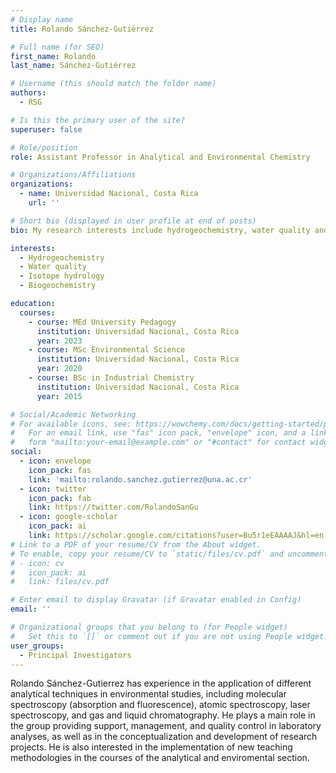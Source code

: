 ```yaml
---
# Display name
title: Rolando Sánchez-Gutiérrez

# Full name (for SEO)
first_name: Rolando
last_name: Sánchez-Gutiérrez

# Username (this should match the folder name)
authors:
  - RSG

# Is this the primary user of the site?
superuser: false

# Role/position
role: Assistant Professor in Analytical and Environmental Chemistry

# Organizations/Affiliations
organizations:
  - name: Universidad Nacional, Costa Rica
    url: ''

# Short bio (displayed in user profile at end of posts)
bio: My research interests include hydrogeochemistry, water quality and isotope hydrology.

interests:
  - Hydrogeochemistry
  - Water quality
  - Isotope hydrology
  - Biogeochemistry

education:
  courses:
    - course: MEd University Pedagogy
      institution: Universidad Nacional, Costa Rica
      year: 2023
    - course: MSc Environmental Science
      institution: Universidad Nacional, Costa Rica
      year: 2020
    - course: BSc in Industrial Chemistry
      institution: Universidad Nacional, Costa Rica
      year: 2015

# Social/Academic Networking
# For available icons, see: https://wowchemy.com/docs/getting-started/page-builder/#icons
#   For an email link, use "fas" icon pack, "envelope" icon, and a link in the
#   form "mailto:your-email@example.com" or "#contact" for contact widget.
social:
  - icon: envelope
    icon_pack: fas
    link: 'mailto:rolando.sanchez.gutierrez@una.ac.cr'
  - icon: twitter
    icon_pack: fab
    link: https://twitter.com/RolandoSanGu
  - icon: google-scholar
    icon_pack: ai
    link: https://scholar.google.com/citations?user=Bu5r1eEAAAAJ&hl=en
# Link to a PDF of your resume/CV from the About widget.
# To enable, copy your resume/CV to `static/files/cv.pdf` and uncomment the lines below.
# - icon: cv
#   icon_pack: ai
#   link: files/cv.pdf

# Enter email to display Gravatar (if Gravatar enabled in Config)
email: ''

# Organizational groups that you belong to (for People widget)
#   Set this to `[]` or comment out if you are not using People widget.
user_groups:
  - Principal Investigators
---
```


Rolando Sánchez-Gutierrez has experience in the application of different analytical techniques in environmental studies, including molecular spectroscopy (absorption and fluorescence), atomic spectroscopy, laser spectroscopy, and gas and liquid chromatography. He plays a main role in the group providing support, management, and quality control in laboratory analyses, as well as in the conceptualization and development of research projects. He is also interested in the implementation of new teaching methodologies in the courses of the analytical and enviromental section.
